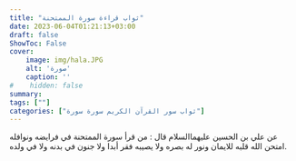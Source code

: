 ```yaml
---
title: "ثواب قراءة سورة الممتحنة"
date: 2023-06-04T01:21:13+03:00
draft: false
ShowToc: False
cover:
    image: img/hala.JPG
    alt: 'صورة'
    caption: ''
#    hidden: false
summary: 
tags: [""]
categories: ["ثواب سور القرآن الكريم سورة سورة"]
---
```

عن علي بن الحسين عليهما‌السلام قال : من قرأ سورة الممتحنة في فرايضه
ونوافله امتحن الله قلبه للايمان ونور له بصره ولا يصيبه فقر أبدا ولا
جنون في بدنه ولا في ولده.

